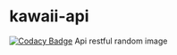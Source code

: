 # kawaii-api
[![Codacy Badge](https://api.codacy.com/project/badge/Grade/5b33a99af0354243aed014e014e5eda8)](https://www.codacy.com/app/Steven-Debande/kawaii-api?utm_source=github.com&amp;utm_medium=referral&amp;utm_content=Steven-Debande/kawaii-api&amp;utm_campaign=Badge_Grade)
Api restful random image


